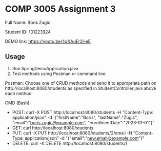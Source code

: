 # COMP 3005 Assignment 3

Full Name: Boris Zugic

Student ID: 101223924

DEMO link: https://youtu.be/4oXAuEr2HeE

## Usage
1. Run SpringDemoApplication.java
2. Test methods using Postman or command line

Postman:
Choose one of CRUD methods and send it to appropriate path on http://localhost:8080/students as specified in StudentController.java above each method

CMD (Bash):
- POST: curl -X POST http://localhost:8080/students -H "Content-Type: application/json" -d '{"firstName":"Boris", "lastName":"Zugic", "email":"boris.zugic@example.com", "enrollmentDate":"2023-01-01"}'
- GET: curl http://localhost:8080/students
- PUT: curl -X PUT http://localhost:8080/students/2/email -H "Content-Type: application/json" -d "{\"email\":\"new.email@example.com\"}"
- DELETE: curl -X DELETE http://localhost:8080/students/1
